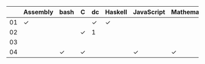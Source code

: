 |    | Assembly | bash | C | dc | Haskell | JavaScript | Mathematica | Python | Ruby | Vimscript |
| -- | -------- | ---- | - | -- | ------- | ---------- | ----------- | ------ | ---- | --------- |
| 01 | ✓        |      |   | ✓  | ✓       |            |             | ✓      | ✓    |           |
| 02 |          |      | ✓ | 1  |         |            |             |        | ✓    |           |
| 03 |          |      |   |    |         |            |             |        | ✓    |           |
| 04 |          | ✓    | ✓ |    |         | ✓          | ✓           |        | ✓    | ✓         |
